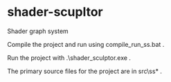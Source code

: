 # shader-scupltor
Shader graph system

Compile the project and run using compile_run_ss.bat .

Run the project with .\shader_sculptor.exe .

The primary source files for the project are in src\ss\* .

